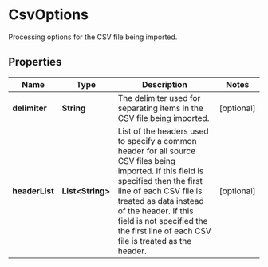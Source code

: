 

# CsvOptions

 Processing options for the CSV file being imported. 

## Properties

| Name | Type | Description | Notes |
|------------ | ------------- | ------------- | -------------|
|**delimiter** | **String** |  The delimiter used for separating items in the CSV file being imported.  |  [optional] |
|**headerList** | **List&lt;String&gt;** |  List of the headers used to specify a common header for all source CSV files being imported. If this field is specified then the first line of each CSV file is treated as data instead of the header. If this field is not specified the the first line of each CSV file is treated as the header.  |  [optional] |



